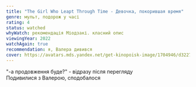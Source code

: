 ```yaml
---
title: "The Girl Who Leapt Through Time - Девочка, покорившая время"
genre: мульт, подорож у часі
rating: 4
status: watched
whyWatch: рекомендація Міодзакі. класний опис
viewingYear: 2022
watchAgain: true
recommendation: я, Валера дивився
cover: https://avatars.mds.yandex.net/get-kinopoisk-image/1704946/d3227751-0c49-4aa6-9708-05e875b215f3/600x900
---
```

"-а продовження буде?" - відразу після перегляду  
Подивилися з Валерою, сподобалося
